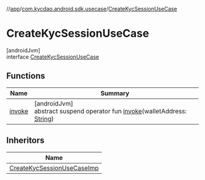 //[app](../../../index.md)/[com.kycdao.android.sdk.usecase](../index.md)/[CreateKycSessionUseCase](index.md)

# CreateKycSessionUseCase

[androidJvm]\
interface [CreateKycSessionUseCase](index.md)

## Functions

| Name | Summary |
|---|---|
| [invoke](invoke.md) | [androidJvm]<br>abstract suspend operator fun [invoke](invoke.md)(walletAddress: [String](https://kotlinlang.org/api/latest/jvm/stdlib/kotlin/-string/index.html)) |

## Inheritors

| Name |
|---|
| [CreateKycSessionUseCaseImp](../-create-kyc-session-use-case-imp/index.md) |
